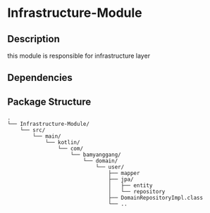 # Infrastructure-Module

## Description
this module is responsible for infrastructure layer

## Dependencies

## Package Structure
```
.
└── Infrastructure-Module/
    └── src/
        └── main/
            └── kotlin/
                └── com/
                    └── bamyanggang/
                        └── domain/
                            └── user/
                                ├── mapper
                                ├── jpa/
                                │   ├── entity
                                │   └── repository
                                ├── DomainRepositoryImpl.class
                                └── ..
```